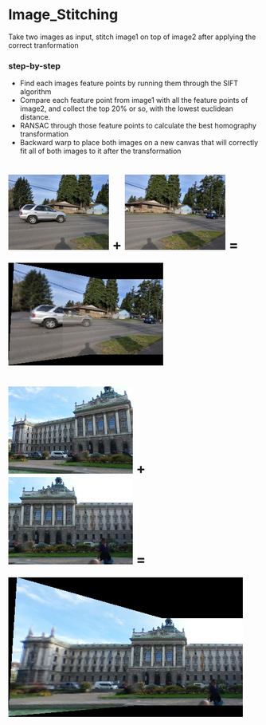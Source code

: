 # Image_Stitching
Take two images as input, stitch image1 on top of image2 after applying the correct tranformation


### step-by-step
* Find each images feature points by running them through the SIFT algorithm
* Compare each feature point from image1 with all the feature points of image2, and collect the top 20% or so, with the lowest euclidean distance.
* RANSAC through those feature points to calculate the best homography transformation
* Backward warp to place both images on a new canvas that will correctly fit all of both images to it after the transformation

##
![](im3.jpg)
+
![](im4.jpg) =
=
![](result34.jpg)

##
![](im5.png)
+
![](im6.png) = 
=
![](result56.png)
